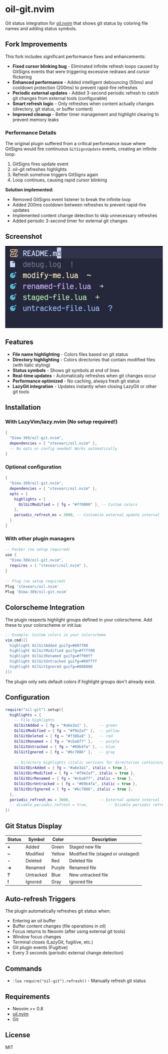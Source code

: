 # oil-git.nvim

Git status integration for [oil.nvim](https://github.com/stevearc/oil.nvim) that shows git status by coloring file names and adding status symbols.

## Fork Improvements

This fork includes significant performance fixes and enhancements:

- **Fixed cursor blinking bug** - Eliminated infinite refresh loops caused by GitSigns events that were triggering excessive redraws and cursor flickering
- **Enhanced performance** - Added intelligent debouncing (50ms) and cooldown protection (200ms) to prevent rapid-fire refreshes  
- **Periodic external updates** - Added 3-second periodic refresh to catch git changes from external tools (configurable)
- **Smart refresh logic** - Only refreshes when content actually changes (directory, git status, or buffer content)
- **Improved cleanup** - Better timer management and highlight clearing to prevent memory leaks

### Performance Details

The original plugin suffered from a critical performance issue where GitSigns would fire continuous `GitSignsUpdate` events, creating an infinite loop:
1. GitSigns fires update event
2. oil-git refreshes highlights
3. Refresh somehow triggers GitSigns again
4. Loop continues, causing rapid cursor blinking

**Solution implemented:**
- Removed GitSigns event listener to break the infinite loop
- Added 200ms cooldown between refreshes to prevent rapid-fire updates
- Implemented content change detection to skip unnecessary refreshes
- Added periodic 3-second timer for external git changes

## Screenshot

 ![Screenshot](oil-git-screenshot.png)

## Features

- **File name highlighting** - Colors files based on git status
- **Directory highlighting** - Colors directories that contain modified files (with italic styling)
- **Status symbols** - Shows git symbols at end of lines
- **Real-time updates** - Automatically refreshes when git changes occur
- **Performance optimized** - No caching, always fresh git status
- **LazyGit integration** - Updates instantly when closing LazyGit or other git tools

## Installation

### With LazyVim/lazy.nvim (No setup required!)

```lua
{
  "Dima-369/oil-git.nvim",
  dependencies = { "stevearc/oil.nvim" },
  -- No opts or config needed! Works automatically
}
```

### Optional configuration

```lua
{
  "Dima-369/oil-git.nvim",
  dependencies = { "stevearc/oil.nvim" },
  opts = {
    highlights = {
      OilGitModified = { fg = "#ff0000" }, -- Custom colors
    },
    periodic_refresh_ms = 3000, -- Customize external update interval
  }
}
```

### With other plugin managers

```lua
-- Packer (no setup required)
use {
  "Dima-369/oil-git.nvim",
  requires = { "stevearc/oil.nvim" },
}

-- Plug (no setup required)
Plug 'stevearc/oil.nvim'
Plug 'Dima-369/oil-git.nvim'
```

## Colorscheme Integration

The plugin respects highlight groups defined in your colorscheme. Add these to your colorscheme or init.lua:

```lua
-- Example: Custom colors in your colorscheme
vim.cmd([[
  highlight OilGitAdded guifg=#00ff00
  highlight OilGitModified guifg=#ffff00  
  highlight OilGitRenamed guifg=#ff00ff
  highlight OilGitUntracked guifg=#00ffff
  highlight OilGitIgnored guifg=#808080
]])
```

The plugin only sets default colors if highlight groups don't already exist.

## Configuration

```lua
require("oil-git").setup({
  highlights = {
    -- File highlights
    OilGitAdded = { fg = "#a6e3a1" },     -- green
    OilGitModified = { fg = "#f9e2af" },  -- yellow  
    OilGitDeleted = { fg = "#f38ba8" },   -- red
    OilGitRenamed = { fg = "#cba6f7" },   -- purple
    OilGitUntracked = { fg = "#89b4fa" }, -- blue
    OilGitIgnored = { fg = "#6c7086" },   -- gray
    
    -- Directory highlights (italic versions for directories containing changes)
    OilGitDirAdded = { fg = "#a6e3a1", italic = true },
    OilGitDirModified = { fg = "#f9e2af", italic = true },
    OilGitDirRenamed = { fg = "#cba6f7", italic = true },
    OilGitDirUntracked = { fg = "#89b4fa", italic = true },
    OilGitDirIgnored = { fg = "#6c7086", italic = true },
  },
  periodic_refresh_ms = 3000,             -- External update interval (default: 3000ms)
  -- disable_periodic_refresh = true,         -- Disable periodic refresh to eliminate cursor blinking
})
```

## Git Status Display

| Status | Symbol | Color | Description |
|--------|---------|-------|-------------|
| **+** | Added | Green | Staged new file |
| **~** | Modified | Yellow | Modified file (staged or unstaged) |
| **-** | Deleted | Red | Deleted file |
| **→** | Renamed | Purple | Renamed file |
| **?** | Untracked | Blue | New untracked file |
| **!** | Ignored | Gray | Ignored file |

## Auto-refresh Triggers

The plugin automatically refreshes git status when:

- Entering an oil buffer
- Buffer content changes (file operations in oil)
- Focus returns to Neovim (after using external git tools)
- Window focus changes
- Terminal closes (LazyGit, fugitive, etc.)
- Git plugin events (Fugitive)
- Every 3 seconds (periodic external change detection)

## Commands

- `:lua require("oil-git").refresh()` - Manually refresh git status

## Requirements

- Neovim >= 0.8
- [oil.nvim](https://github.com/stevearc/oil.nvim)
- Git

## License

MIT